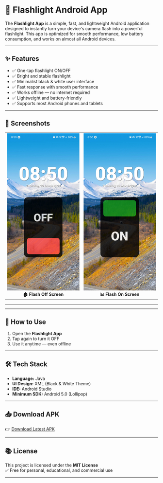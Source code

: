# 🔦 Flashlight Android App

The **Flashlight App** is a simple, fast, and lightweight Android application designed to instantly turn your device's camera flash into a powerful flashlight. This app is optimized for smooth performance, low battery consumption, and works on almost all Android devices.

---

## ✨ Features
- ✅ One-tap flashlight ON/OFF
- ✅ Bright and stable flashlight
- ✅ Minimalist black & white user interface
- ✅ Fast response with smooth performance
- ✅ Works offline — no internet required
- ✅ Lightweight and battery-friendly
- ✅ Supports most Android phones and tablets

---

## 📸 Screenshots
<table align="center">
  <tr>
    <td align="center">
      <img src="Screenshot/photo1.png" alt="Flash Off Screen" width="300"/><br><b>🏠 Flash Off Screen</b>
    </td>
    <td align="center">
      <img src="Screenshot/photo2.png" alt="Flash On Screen" width="300"/><br><b>📊 Flash On Screen</b>
    </td>
  </tr>
</table>

---
---

## 🚀 How to Use
1. Open the **Flashlight App**
2. Tap again to turn it OFF
3. Use it anytime — even offline

---

## 🛠 Tech Stack
- **Language:** Java
- **UI Design:** XML (Black & White Theme)
- **IDE:** Android Studio
- **Minimum SDK:** Android 5.0 (Lollipop)

---

## 📥 Download APK
👉 [Download Latest APK](https://your-apk-download-link)

---

## 📚 License
This project is licensed under the **MIT License**  
✅ Free for personal, educational, and commercial use

---
